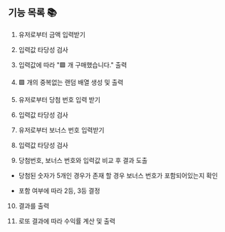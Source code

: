 ## 기능 목록 📚

1. 유저로부터 금액 입력받기

2. 입력값 타당성 검사

3. 입력값에 따라 "🟪 개 구매했습니다." 출력

4. 🟪 개의 중복없는 랜덤 배열 생성 및 출력

5. 유저로부터 당첨 번호 입력 받기

6. 입력값 타당성 검사

7. 유저로부터 보너스 번호 입력받기

8. 입력값 타당성 검사

9. 당첨번호, 보너스 번호와 입력값 비교 후 결과 도출

- 당첨된 숫자가 5개인 경우가 존재 할 경우 보너스 번호가 포함되어있는지 확인

- 포함 여부에 따라 2등, 3등 결정

10. 결과를 출력

11. 로또 결과에 따라 수익률 계산 및 출력
